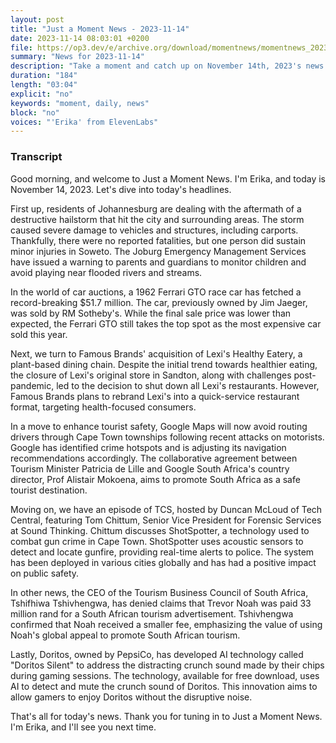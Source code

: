 ```yaml
---
layout: post
title: "Just a Moment News - 2023-11-14"
date: 2023-11-14 08:03:01 +0200
file: https://op3.dev/e/archive.org/download/momentnews/momentnews_2023-11-14.mp3
summary: "News for 2023-11-14"
description: "Take a moment and catch up on November 14th, 2023's news."
duration: "184"
length: "03:04"
explicit: "no"
keywords: "moment, daily, news"
block: "no"
voices: "'Erika' from ElevenLabs"
---
```


### Transcript

Good morning, and welcome to Just a Moment News. I'm Erika, and today is November 14, 2023. Let's dive into today's headlines.

First up, residents of Johannesburg are dealing with the aftermath of a destructive hailstorm that hit the city and surrounding areas. The storm caused severe damage to vehicles and structures, including carports. Thankfully, there were no reported fatalities, but one person did sustain minor injuries in Soweto. The Joburg Emergency Management Services have issued a warning to parents and guardians to monitor children and avoid playing near flooded rivers and streams.

In the world of car auctions, a 1962 Ferrari GTO race car has fetched a record-breaking $51.7 million. The car, previously owned by Jim Jaeger, was sold by RM Sotheby's. While the final sale price was lower than expected, the Ferrari GTO still takes the top spot as the most expensive car sold this year.

Next, we turn to Famous Brands' acquisition of Lexi's Healthy Eatery, a plant-based dining chain. Despite the initial trend towards healthier eating, the closure of Lexi's original store in Sandton, along with challenges post-pandemic, led to the decision to shut down all Lexi's restaurants. However, Famous Brands plans to rebrand Lexi's into a quick-service restaurant format, targeting health-focused consumers.

In a move to enhance tourist safety, Google Maps will now avoid routing drivers through Cape Town townships following recent attacks on motorists. Google has identified crime hotspots and is adjusting its navigation recommendations accordingly. The collaborative agreement between Tourism Minister Patricia de Lille and Google South Africa's country director, Prof Alistair Mokoena, aims to promote South Africa as a safe tourist destination.

Moving on, we have an episode of TCS, hosted by Duncan McLoud of Tech Central, featuring Tom Chittum, Senior Vice President for Forensic Services at Sound Thinking. Chittum discusses ShotSpotter, a technology used to combat gun crime in Cape Town. ShotSpotter uses acoustic sensors to detect and locate gunfire, providing real-time alerts to police. The system has been deployed in various cities globally and has had a positive impact on public safety.

In other news, the CEO of the Tourism Business Council of South Africa, Tshifhiwa Tshivhengwa, has denied claims that Trevor Noah was paid 33 million rand for a South African tourism advertisement. Tshivhengwa confirmed that Noah received a smaller fee, emphasizing the value of using Noah's global appeal to promote South African tourism.

Lastly, Doritos, owned by PepsiCo, has developed AI technology called "Doritos Silent" to address the distracting crunch sound made by their chips during gaming sessions. The technology, available for free download, uses AI to detect and mute the crunch sound of Doritos. This innovation aims to allow gamers to enjoy Doritos without the disruptive noise.

That's all for today's news. Thank you for tuning in to Just a Moment News. I'm Erika, and I'll see you next time.
